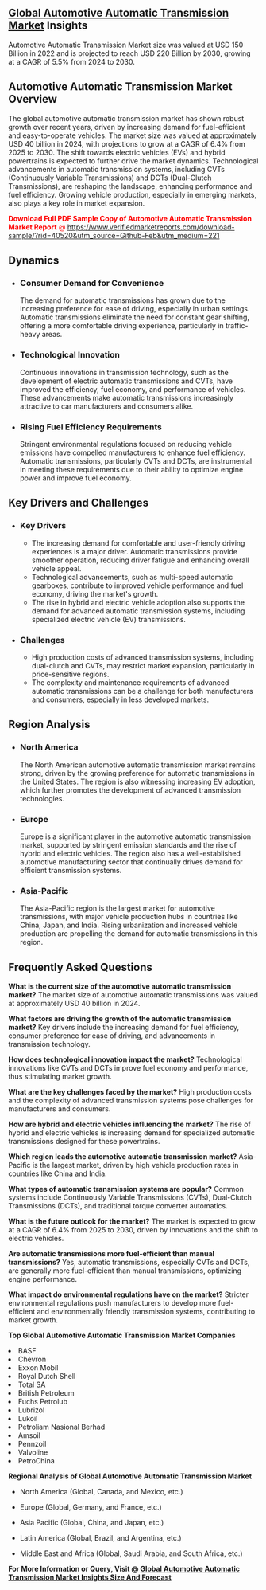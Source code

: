 <h2><a href="https://www.verifiedmarketreports.com/download-sample/?rid=40520&amp;utm_source=Github&amp;utm_medium=221" target="_blank">Global Automotive Automatic Transmission Market</a> Insights</h2><p>Automotive Automatic Transmission Market size was valued at USD 150 Billion in 2022 and is projected to reach USD 220 Billion by 2030, growing at a CAGR of 5.5% from 2024 to 2030.</p><p> <h2>Automotive Automatic Transmission Market Overview</h2> <p>The global automotive automatic transmission market has shown robust growth over recent years, driven by increasing demand for fuel-efficient and easy-to-operate vehicles. The market size was valued at approximately USD 40 billion in 2024, with projections to grow at a CAGR of 6.4% from 2025 to 2030. The shift towards electric vehicles (EVs) and hybrid powertrains is expected to further drive the market dynamics. Technological advancements in automatic transmission systems, including CVTs (Continuously Variable Transmissions) and DCTs (Dual-Clutch Transmissions), are reshaping the landscape, enhancing performance and fuel efficiency. Growing vehicle production, especially in emerging markets, also plays a key role in market expansion. <p><span class=""><span style="color: #ff0000;"><strong>Download Full PDF Sample Copy of Automotive Automatic Transmission Market Report</strong> @ </span><a href="https://www.verifiedmarketreports.com/download-sample/?rid=40520&amp;utm_source=Github-Feb&amp;utm_medium=221" target="_blank">https://www.verifiedmarketreports.com/download-sample/?rid=40520&amp;utm_source=Github-Feb&amp;utm_medium=221</a></span></p></p> <h2>Dynamics</h2> <ul> <li><h3>Consumer Demand for Convenience</h3> The demand for automatic transmissions has grown due to the increasing preference for ease of driving, especially in urban settings. Automatic transmissions eliminate the need for constant gear shifting, offering a more comfortable driving experience, particularly in traffic-heavy areas.</li> <li><h3>Technological Innovation</h3> Continuous innovations in transmission technology, such as the development of electric automatic transmissions and CVTs, have improved the efficiency, fuel economy, and performance of vehicles. These advancements make automatic transmissions increasingly attractive to car manufacturers and consumers alike.</li> <li><h3>Rising Fuel Efficiency Requirements</h3> Stringent environmental regulations focused on reducing vehicle emissions have compelled manufacturers to enhance fuel efficiency. Automatic transmissions, particularly CVTs and DCTs, are instrumental in meeting these requirements due to their ability to optimize engine power and improve fuel economy.</li> </ul> <h2>Key Drivers and Challenges</h2> <ul> <li><h3>Key Drivers</h3> <ul> <li>The increasing demand for comfortable and user-friendly driving experiences is a major driver. Automatic transmissions provide smoother operation, reducing driver fatigue and enhancing overall vehicle appeal.</li> <li>Technological advancements, such as multi-speed automatic gearboxes, contribute to improved vehicle performance and fuel economy, driving the market's growth.</li> <li>The rise in hybrid and electric vehicle adoption also supports the demand for advanced automatic transmission systems, including specialized electric vehicle (EV) transmissions.</li> </ul> </li> <li><h3>Challenges</h3> <ul> <li>High production costs of advanced transmission systems, including dual-clutch and CVTs, may restrict market expansion, particularly in price-sensitive regions.</li> <li>The complexity and maintenance requirements of advanced automatic transmissions can be a challenge for both manufacturers and consumers, especially in less developed markets.</li> </ul> </li> </ul> <h2>Region Analysis</h2> <ul> <li><h3>North America</h3> The North American automotive automatic transmission market remains strong, driven by the growing preference for automatic transmissions in the United States. The region is also witnessing increasing EV adoption, which further promotes the development of advanced transmission technologies.</li> <li><h3>Europe</h3> Europe is a significant player in the automotive automatic transmission market, supported by stringent emission standards and the rise of hybrid and electric vehicles. The region also has a well-established automotive manufacturing sector that continually drives demand for efficient transmission systems.</li> <li><h3>Asia-Pacific</h3> The Asia-Pacific region is the largest market for automotive transmissions, with major vehicle production hubs in countries like China, Japan, and India. Rising urbanization and increased vehicle production are propelling the demand for automatic transmissions in this region.</li> </ul> <h2>Frequently Asked Questions</h2> <p><strong>What is the current size of the automotive automatic transmission market?</strong> The market size of automotive automatic transmissions was valued at approximately USD 40 billion in 2024.</p> <p><strong>What factors are driving the growth of the automatic transmission market?</strong> Key drivers include the increasing demand for fuel efficiency, consumer preference for ease of driving, and advancements in transmission technology.</p> <p><strong>How does technological innovation impact the market?</strong> Technological innovations like CVTs and DCTs improve fuel economy and performance, thus stimulating market growth.</p> <p><strong>What are the key challenges faced by the market?</strong> High production costs and the complexity of advanced transmission systems pose challenges for manufacturers and consumers.</p> <p><strong>How are hybrid and electric vehicles influencing the market?</strong> The rise of hybrid and electric vehicles is increasing demand for specialized automatic transmissions designed for these powertrains.</p> <p><strong>Which region leads the automotive automatic transmission market?</strong> Asia-Pacific is the largest market, driven by high vehicle production rates in countries like China and India.</p> <p><strong>What types of automatic transmission systems are popular?</strong> Common systems include Continuously Variable Transmissions (CVTs), Dual-Clutch Transmissions (DCTs), and traditional torque converter automatics.</p> <p><strong>What is the future outlook for the market?</strong> The market is expected to grow at a CAGR of 6.4% from 2025 to 2030, driven by innovations and the shift to electric vehicles.</p> <p><strong>Are automatic transmissions more fuel-efficient than manual transmissions?</strong> Yes, automatic transmissions, especially CVTs and DCTs, are generally more fuel-efficient than manual transmissions, optimizing engine performance.</p> <p><strong>What impact do environmental regulations have on the market?</strong> Stricter environmental regulations push manufacturers to develop more fuel-efficient and environmentally friendly transmission systems, contributing to market growth.</p> </p><p><strong>Top Global Automotive Automatic Transmission Market Companies</strong></p><div data-test-id=""><p><li>BASF</li><li> Chevron</li><li> Exxon Mobil</li><li> Royal Dutch Shell</li><li> Total SA</li><li> British Petroleum</li><li> Fuchs Petrolub</li><li> Lubrizol</li><li> Lukoil</li><li> Petroliam Nasional Berhad</li><li> Amsoil</li><li> Pennzoil</li><li> Valvoline</li><li> PetroChina</li></p><div><strong>Regional Analysis of&nbsp;Global Automotive Automatic Transmission Market</strong></div><ul><li dir="ltr"><p dir="ltr">North America&nbsp;(Global, Canada, and Mexico, etc.)</p></li><li dir="ltr"><p dir="ltr">Europe (Global, Germany, and France, etc.)</p></li><li dir="ltr"><p dir="ltr">Asia Pacific&nbsp;(Global, China, and Japan, etc.)</p></li><li dir="ltr"><p dir="ltr">Latin America&nbsp;(Global, Brazil, and Argentina, etc.)</p></li><li dir="ltr">Middle East and Africa&nbsp;(Global, Saudi Arabia, and South Africa, etc.)</li></ul><p><strong>For More Information or Query, Visit @&nbsp;</strong><strong><a href="https://www.verifiedmarketreports.com/product/global-automotive-automatic-transmission-market-2019-by-manufacturers-regions-type-and-application-forecast-to-2024/?utm_source=Github&amp;utm_medium=221" target="_blank">Global Automotive Automatic Transmission Market Insights Size And Forecast</a></strong></p></div>
